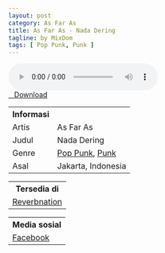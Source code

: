 ```yaml
---
layout: post
category: As Far As
title: As Far As - Nada Dering
tagline: by MixDom
tags: [ Pop Punk, Punk ]
---
```


<audio class='js-player' style="--plyr-color-main: #212121;" controls>
<source src="https://drive.google.com/uc?authuser=0&id=16g-5Y7QXCANLg_Cq9z0UGpBQcT2petqU&export=download" type="audio/mp3">
</audio>

<!--more-->

<div class="post-button text-center">
<a target="_blank" class="btn" href="https://drive.google.com/uc?authuser=0&id=16g-5Y7QXCANLg_Cq9z0UGpBQcT2petqU&export=download">
<i class="fa fa-caret-down" aria-hidden="true"></i>&nbsp; &nbsp;Download
</a>
</div>

<table>
<tr>
<th>Informasi</th>
<th></th>
</tr>
<tr>
<td>Artis</td>
<td>As Far As</td>
</tr>
<tr>
<td>Judul</td>
<td>Nada Dering</td>
</tr>
<tr>
<td>Genre</td>
<td><a href="/musik/tag/#/Pop%20Punk">Pop Punk</a>, <a href="/musik/tag/#/Punk">Punk</a></td>
</tr>
<tr>
<td>Asal</td>
<td>Jakarta, Indonesia</td>
</tr>
</table>

<table>
<tr>
<th>Tersedia di</th>
</tr>
<tr>
<td><a href="https://www.reverbnation.com/asfaras" target="_blank">Reverbnation</a></td>
</tr>
</table>

<table>
<tr>
<th>Media sosial</th>
</tr>
<tr>
<td><a href="https://facebook.com/asfarasberpacu" target="_blank">Facebook</a></td>
</tr>
</table>
